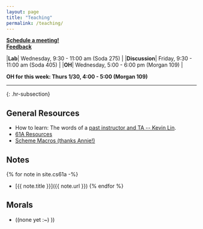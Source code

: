 ```yaml
---
layout: page
title: "Teaching"
permalink: /teaching/
---
```


**[Schedule a meeting!](https://go.addcnin.blue/meeting)**  
[**Feedback**](https://go.addcnin.blue/feedback)

|**Lab**| Wednesday, 9:30 - 11:00 am (Soda 275) |
|**Discussion**| Friday, 9:30 - 11:00 am (Soda 405) |
|**OH**| Wednesday, 5:00 - 6:00 pm (Morgan 109) |

**OH for this week: Thurs 1/30, 4:00 - 5:00 (Morgan 109)**

---
{: .hr-subsection}

## General Resources
- How to learn: The words of a [past instructor and TA -- Kevin Lin](https://kevinl.info/cs61a/).
- [61A Resources](https://cs61a.org/resources.html)
- [Scheme Macros (thanks Annie!)](https://docs.google.com/presentation/d/19GhUvcpZT1lVeO-D740SV5tgPYa-qgSYHKPI_yMLJL4/edit)

## Notes

{% for note in site.cs61a -%}
- [{{ note.title }}]({{ note.url }})
{% endfor %}

## Morals
- ((none yet :~) ))
